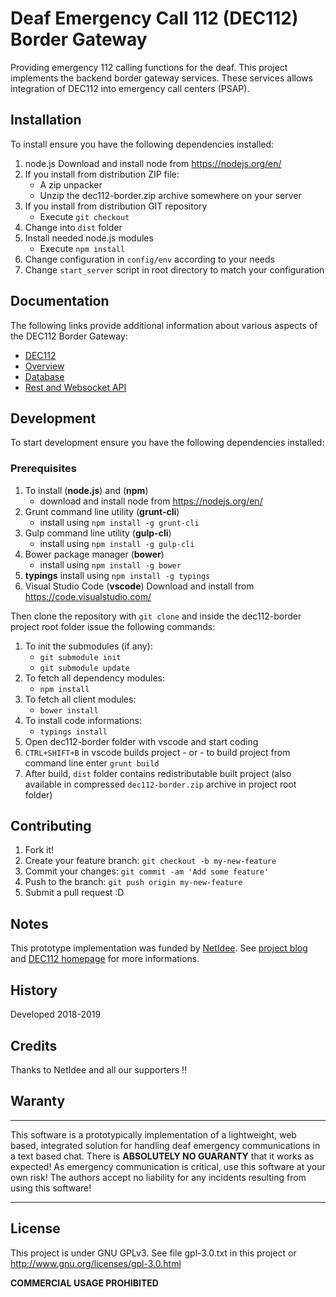 # Deaf Emergency Call 112 (DEC112) Border Gateway
Providing emergency 112 calling functions for the deaf.
This project implements the backend border gateway services.
These services allows integration of DEC112 into emergency call centers (PSAP).

## Installation
To install ensure you have the following dependencies installed:

1. node.js
   Download and install node from https://nodejs.org/en/
2. If you install from distribution ZIP file:
    * A zip unpacker
    * Unzip the dec112-border.zip archive somewhere on your server
3. If you install from distribution GIT repository
    * Execute `git checkout`
4. Change into `dist` folder
5. Install needed node.js modules
    * Execute `npm install`
6. Change configuration in `config/env` according to your needs
6. Change `start_server` script in root directory to match your   configuration

## Documentation
The following links provide additional information about various aspects of the DEC112 Border Gateway:

* [DEC112](https://www.dec112.at)
* [Overview](docs/readme.md)
* [Database](docs/database.md)
* [Rest and Websocket API](docs/api.md)

## Development
To start development ensure you have the following dependencies installed:

### Prerequisites
1. To install (**node.js**) and (**npm**)
   * download and install node from
     https://nodejs.org/en/
2. Grunt command line utility (**grunt-cli**)
   * install using `npm install -g grunt-cli`
3. Gulp command line utility (**gulp-cli**)
   * install using `npm install -g gulp-cli`
3. Bower package manager (**bower**)
   * install using `npm install -g bower`
4. **typings**
   install using `npm install -g typings`
5. Visual Studio Code (**vscode**)
   Download and install from https://code.visualstudio.com/

Then clone the repository with `git clone` and inside the dec112-border project root folder issue the following commands:

1. To init the submodules (if any):
   * `git submodule init`
   * `git submodule update`
2. To fetch all dependency modules:
   * `npm install`
3. To fetch all client modules:
   * `bower install`
4. To install code informations:
   * `typings install`
5. Open dec112-border folder with vscode and start coding
6. `CTRL+SHIFT+B` in vscode builds project - or -
   to build project from command line enter `grunt build`
7. After build, `dist` folder contains redistributable built
   project (also available in compressed `dec112-border.zip` archive in
   project root folder)

## Contributing
1. Fork it!
2. Create your feature branch: `git checkout -b my-new-feature`
3. Commit your changes: `git commit -am 'Add some feature'`
4. Push to the branch: `git push origin my-new-feature`
5. Submit a pull request :D

## Notes
This prototype implementation was funded by [NetIdee](https://www.netidee.at). See [project blog](https://www.netidee.at/dec112) and [DEC112 homepage](https://www.dec112.at) for more informations.

## History
Developed 2018-2019

## Credits
Thanks to NetIdee and all our supporters !!

## Waranty
---

This software is a prototypically implementation of a lightweight, web based, integrated solution for handling deaf emergency communications in a text based
chat. There is **ABSOLUTELY NO GUARANTY** that it works as expected! As emergency communication is critical, use this software at your own risk! The authors accept no liability for any incidents resulting from using this software!

---

## License
This project is under GNU GPLv3.
See file gpl-3.0.txt in this project or http://www.gnu.org/licenses/gpl-3.0.html

**COMMERCIAL USAGE PROHIBITED**
